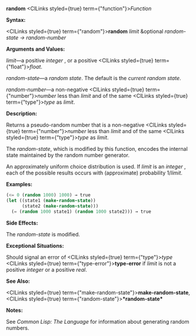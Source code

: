 **random** <ClLinks styled={true} term={"function"}><i>Function</i></ClLinks> 



**Syntax:** 



<ClLinks styled={true} term={"random"}><b>random</b></ClLinks> *limit* &amp;optional *random-state → random-number* 



**Arguments and Values:** 



*limit*—a positive *integer* , or a positive <ClLinks styled={true} term={"float"}><i>float</i></ClLinks>. 



*random-state*—a *random state*. The default is the *current random state*. 



*random-number*—a non-negative <ClLinks styled={true} term={"number"}><i>number</i></ClLinks> less than *limit* and of the same <ClLinks styled={true} term={"type"}><i>type</i></ClLinks> as *limit*. 



**Description:** 



Returns a pseudo-random number that is a non-negative <ClLinks styled={true} term={"number"}><i>number</i></ClLinks> less than *limit* and of the same <ClLinks styled={true} term={"type"}><i>type</i></ClLinks> as *limit*. 



The *random-state*, which is modified by this function, encodes the internal state maintained by the random number generator. 



An approximately uniform choice distribution is used. If *limit* is an *integer* , each of the possible results occurs with (approximate) probability 1/*limit*. 



**Examples:**
```lisp
(<= 0 (random 1000) 1000) → true 
(let ((state1 (make-random-state)) 
      (state2 (make-random-state))) 
  (= (random 1000 state1) (random 1000 state2))) → true 
```
**Side Effects:** 



The *random-state* is modified. 



**Exceptional Situations:** 



Should signal an error of <ClLinks styled={true} term={"type"}><i>type</i></ClLinks> <ClLinks styled={true} term={"type-error"}><b>type-error</b></ClLinks> if *limit* is not a positive *integer* or a positive *real*. 



**See Also:** 



<ClLinks styled={true} term={"make-random-state"}><b>make-random-state</b></ClLinks>, <ClLinks styled={true} term={"random-state"}><b>\*random-state\*</b></ClLinks> 



**Notes:** 



See *Common Lisp: The Language* for information about generating random numbers. 



 



 



